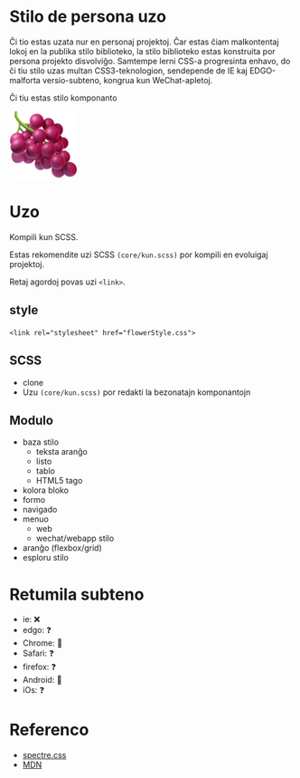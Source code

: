 # Stilo de persona uzo
Ĉi tio estas uzata nur en personaj projektoj. Ĉar estas ĉiam malkontentaj lokoj en la publika stilo biblioteko, la stilo biblioteko estas konstruita por persona projekto disvolviĝo. Samtempe lerni CSS-a progresinta enhavo, do ĉi tiu stilo uzas multan CSS3-teknologion, sendepende de IE kaj EDGO-malforta versio-subteno, kongrua kun WeChat-apletoj.

Ĉi tiu estas stilo komponanto
<!-- 
  这仅使用在个人项目中。出于公共各样式库中总有不如人意的地方，所以自建该样式库用于个人项目开发当中。同时学习CSS高级内容，因此该样式大量使用CSS3技术，不考虑IE及EDGO低版本的支持，兼容微信小程序等。
  这是一个样式组件
 -->
 ![](make/grape.png)

# Uzo
Kompili kun SCSS.

Estas rekomendite uzi SCSS ```(core/kun.scss)``` por kompili en evoluigaj projektoj.

Retaj agordoj povas uzi ```<link>```.

## style
```<link rel="stylesheet" href="flowerStyle.css">```

## SCSS
- clone
- Uzu ```(core/kun.scss)``` por redakti la bezonatajn komponantojn

## Modulo
- baza stilo
  - teksta aranĝo
  - listo
  - tablo
  - HTML5 tago
- kolora bloko
- formo
- navigado
- menuo
  - web
  - wechat/webapp stilo
- aranĝo (flexbox/grid)
- esploru stilo

# Retumila subteno
- ie: ❌
- edgo: ❓
- Chrome: 💯
- Safari: ❓
- firefox: ❓
- Android: 💯
- iOs: ❓

# Referenco
- [spectre.css](https://picturepan2.github.io/spectre/index.html)
- [MDN](https://developer.mozilla.org/zh-CN/)